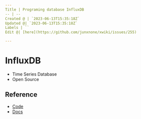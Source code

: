 ```yaml
---
Title | Programing database InfluxDB
-- | --
Created @ | `2023-06-13T15:35:18Z`
Updated @| `2023-06-13T15:35:18Z`
Labels | ``
Edit @| [here](https://github.com/junxnone/xwiki/issues/255)

---
```

# InfluxDB
- Time Series Database
- Open Source



## Reference
- [Code](https://github.com/influxdata/influxdb)
- [Docs](https://docs.influxdata.com/influxdb/v2.7/)
